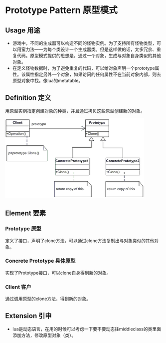 # Prototype Pattern 原型模式

## Usage 用途

- 游戏中，不同的生成器可以构造不同的怪物实例。为了支持所有怪物类型，可以用蛮力法——为每个类设计一个生成器类。但是这样做的话，太多冗余、重复代码。原型模式提供的思想是，通过一个对象，生成与对象自身类似的其他对象。
- 在定义怪物数据时，为了避免重复的代码，可以给对象声明一个prototype属性。该属性指定另外一个对象，如果访问的任何属性不在当前对象内部，则去原型对象中找。像lua的metatable。

## Definition 定义

用原型实例指定创建对象的种类，并且通过拷贝这些原型创建新的对象。

![prototype](https://github.com/JanHoChoi/Unity-Design-Pattern/blob/master/Pictures/prototype.gif)

## Element 要素

### Prototype 原型

定义了接口，声明了clone方法，可以通过clone方法复制出与对象类似的其他对象。

### Concrete Prototype 具体原型

实现了Prototype接口，可以clone自身得到新的对象。

### Client 客户

通过调用原型的clone方法，得到新的对象。

## Extension 引申

- lua是动态语言，在用的时候可以考虑一下要不要动态往middleclass的类里面添加方法，修改原型对象（类）。